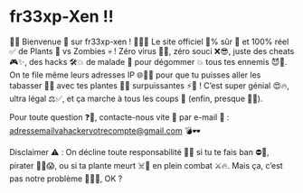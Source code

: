 # fr33xp-Xen !!

🎉👾 Bienvenue 🤩 sur fr33xp-xen ! 🌱🧟‍♂️
Le site officiel 💯% sûr 🔐 et 100% réel ✅ de Plants 🌿 vs Zombies 💀 !
Zéro virus 🚫🦠, zéro souci ❌😎, juste des cheats 🎮✨, des hacks 🛠️💥 de malade 🤒 pour dégommer 💥 tous tes ennemis 😈👹.
On te file même leurs adresses IP 🌐🕵️‍♂️ pour que tu puisses aller les tabasser 👊🔥 avec tes plantes 🌵🌿 surpuissantes ⚡💪 !
C’est super génial 😍🔥, ultra légal ⚖️✅, et ça marche à tous les coups 🎯 (enfin, presque 🤫🤞).

Pour toute question ❓📩, contacte-nous vite 🚀 par e-mail 📧 :
adressemailvahackervotrecompte@gmail.com 💣🕶️

Disclaimer ⚠️ : On décline toute responsabilité 🚫📛 si tu te fais ban ⛔🛑, pirater 🐱‍💻😱, ou si ta plante meurt ☠️🌿 en plein combat ⚔️🔥. Mais ça, c’est pas notre problème 🤷‍♂️🤡, OK ?

